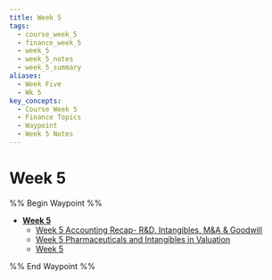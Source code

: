 ```yaml
---
title: Week 5
tags:
  - course_week_5
  - finance_week_5
  - week_5
  - week_5_notes
  - week_5_summary
aliases:
  - Week Five
  - Wk 5
key_concepts:
  - Course Week 5
  - Finance Topics
  - Waypoint
  - Week 5 Notes
---
```


# Week 5
%% Begin Waypoint %%
- **[Week 5](.md)**
	- [Week 5 Accounting Recap- R&D,     Intangibles,     M&A & Goodwill](Week%205%20Accounting%20Recap-%20R&D,%20%20%20%20%20Intangibles,%20%20%20%20%20M&A%20&%20Goodwill)
	- [Week 5 Pharmaceuticals and Intangibles in Valuation](Week%205%20Pharmaceuticals%20and%20Intangibles%20in%20Valuation.md)
	- [Week 5](.md)

%% End Waypoint %%
